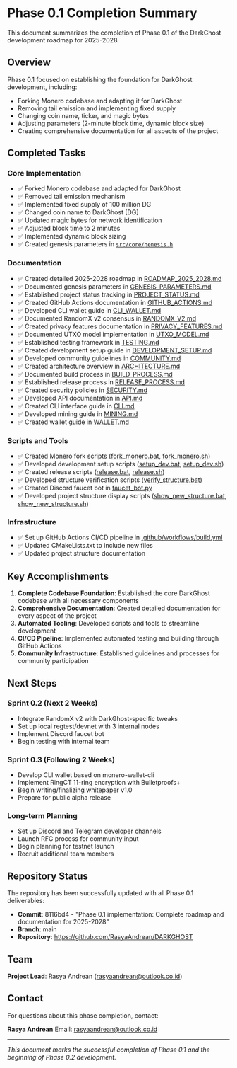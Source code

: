# Phase 0.1 Completion Summary

This document summarizes the completion of Phase 0.1 of the DarkGhost development roadmap for 2025-2028.

## Overview

Phase 0.1 focused on establishing the foundation for DarkGhost development, including:

- Forking Monero codebase and adapting it for DarkGhost
- Removing tail emission and implementing fixed supply
- Changing coin name, ticker, and magic bytes
- Adjusting parameters (2-minute block time, dynamic block size)
- Creating comprehensive documentation for all aspects of the project

## Completed Tasks

### Core Implementation

- ✅ Forked Monero codebase and adapted for DarkGhost
- ✅ Removed tail emission mechanism
- ✅ Implemented fixed supply of 100 million DG
- ✅ Changed coin name to DarkGhost [DG]
- ✅ Updated magic bytes for network identification
- ✅ Adjusted block time to 2 minutes
- ✅ Implemented dynamic block sizing
- ✅ Created genesis parameters in [`src/core/genesis.h`](../src/core/genesis.h)

### Documentation

- ✅ Created detailed 2025-2028 roadmap in [ROADMAP_2025_2028.md](ROADMAP_2025_2028.md)
- ✅ Documented genesis parameters in [GENESIS_PARAMETERS.md](GENESIS_PARAMETERS.md)
- ✅ Established project status tracking in [PROJECT_STATUS.md](PROJECT_STATUS.md)
- ✅ Created GitHub Actions documentation in [GITHUB_ACTIONS.md](GITHUB_ACTIONS.md)
- ✅ Developed CLI wallet guide in [CLI_WALLET.md](CLI_WALLET.md)
- ✅ Documented RandomX v2 consensus in [RANDOMX_V2.md](RANDOMX_V2.md)
- ✅ Created privacy features documentation in [PRIVACY_FEATURES.md](PRIVACY_FEATURES.md)
- ✅ Documented UTXO model implementation in [UTXO_MODEL.md](UTXO_MODEL.md)
- ✅ Established testing framework in [TESTING.md](TESTING.md)
- ✅ Created development setup guide in [DEVELOPMENT_SETUP.md](DEVELOPMENT_SETUP.md)
- ✅ Developed community guidelines in [COMMUNITY.md](COMMUNITY.md)
- ✅ Created architecture overview in [ARCHITECTURE.md](ARCHITECTURE.md)
- ✅ Documented build process in [BUILD_PROCESS.md](BUILD_PROCESS.md)
- ✅ Established release process in [RELEASE_PROCESS.md](RELEASE_PROCESS.md)
- ✅ Created security policies in [SECURITY.md](SECURITY.md)
- ✅ Developed API documentation in [API.md](API.md)
- ✅ Created CLI interface guide in [CLI.md](CLI.md)
- ✅ Developed mining guide in [MINING.md](MINING.md)
- ✅ Created wallet guide in [WALLET.md](WALLET.md)

### Scripts and Tools

- ✅ Created Monero fork scripts ([fork_monero.bat](../scripts/fork_monero.bat), [fork_monero.sh](../scripts/fork_monero.sh))
- ✅ Developed development setup scripts ([setup_dev.bat](../scripts/setup_dev.bat), [setup_dev.sh](../scripts/setup_dev.sh))
- ✅ Created release scripts ([release.bat](../scripts/release.bat), [release.sh](../scripts/release.sh))
- ✅ Developed structure verification scripts ([verify_structure.bat](../scripts/verify_structure.bat))
- ✅ Created Discord faucet bot in [faucet_bot.py](../scripts/faucet_bot.py)
- ✅ Developed project structure display scripts ([show_new_structure.bat](../scripts/show_new_structure.bat), [show_new_structure.sh](../scripts/show_new_structure.sh))

### Infrastructure

- ✅ Set up GitHub Actions CI/CD pipeline in [.github/workflows/build.yml](../.github/workflows/build.yml)
- ✅ Updated CMakeLists.txt to include new files
- ✅ Updated project structure documentation

## Key Accomplishments

1. **Complete Codebase Foundation**: Established the core DarkGhost codebase with all necessary components
2. **Comprehensive Documentation**: Created detailed documentation for every aspect of the project
3. **Automated Tooling**: Developed scripts and tools to streamline development
4. **CI/CD Pipeline**: Implemented automated testing and building through GitHub Actions
5. **Community Infrastructure**: Established guidelines and processes for community participation

## Next Steps

### Sprint 0.2 (Next 2 Weeks)

- Integrate RandomX v2 with DarkGhost-specific tweaks
- Set up local regtest/devnet with 3 internal nodes
- Implement Discord faucet bot
- Begin testing with internal team

### Sprint 0.3 (Following 2 Weeks)

- Develop CLI wallet based on monero-wallet-cli
- Implement RingCT 11-ring encryption with Bulletproofs+
- Begin writing/finalizing whitepaper v1.0
- Prepare for public alpha release

### Long-term Planning

- Set up Discord and Telegram developer channels
- Launch RFC process for community input
- Begin planning for testnet launch
- Recruit additional team members

## Repository Status

The repository has been successfully updated with all Phase 0.1 deliverables:

- **Commit**: 8116bd4 - "Phase 0.1 implementation: Complete roadmap and documentation for 2025-2028"
- **Branch**: main
- **Repository**: https://github.com/RasyaAndrean/DARKGHOST

## Team

**Project Lead**: Rasya Andrean (rasyaandrean@outlook.co.id)

## Contact

For questions about this phase completion, contact:

**Rasya Andrean**
Email: rasyaandrean@outlook.co.id

---

_This document marks the successful completion of Phase 0.1 and the beginning of Phase 0.2 development._
